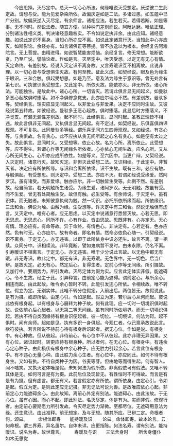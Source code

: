 <!-- { "loadSidebar": true } -->
　　今应思择。灭尽定中。总灭一切心心所法。何缘唯说灭受想定。厌逆彼二生此定故。谓想与受。能为见爱杂染所依。故偏厌逆如是二法。多诸过患。如五蕴中已广分别。故偏厌逆入灭尽定。有余师言。诸相应法。若生若灭。若得若断。如是等事。无不同时。然说法者。随宜方便。以种种门差别而说。阿毗达磨。唯依正理。分别诸法性相义类。判决诸经意趣权实。不令如说定执非余。由此应知。诸经意趣。如说此定识不离身。当知心所亦应不离。如说此定诸意行灭。当知此中心亦应灭。如斯影论。余经亦有。如言诸佛正等菩提。皆不放逸以为根本。余经复告阿难陀言。无上菩提。由精进得。如说智慧能害烦恼。余经复言。修无常想。能断欲贪。乃至广说。譬喻论者。作如是言。灭尽定中。唯灭受想。以定无有无心有情。灭定命终。有差别故。经说入灭定识不离身故。又言寿暖识互不相离故。此说非理。以一切心皆与受想俱生灭故。有何至教。证此义成。如契经说。眼及色为缘生于眼识。三和合触。俱起受想思。如是乃至。意及法为缘生于意识等。曾无处言有第七识。可执彼识离受想生。又此定中。所依灭故。能依亦灭。非无所依。诸心所法。可能独生。是故此中。诸心心所。一切皆灭。若谓此俱言显无间起义。如曼驮多恶心起故俱时堕落。如不净俱修念觉支。此亦应尔理必不然。有差别故。曼驮多等。契经俱言。理实应显无间起义。以非爱业与非爱果。决定不应同时生故。又彼经说第五转故。如彼经说。曼驮多王恶心起故。俱时堕落。此显后时方堕落义。不净觉支。有漏无漏性差别故。起不同时。此经俱言。显同时起。圣教正理皆不相违。故此言俱非无间起。又执俱言显无间起。有不定过。如契经说。乐俱喜俱四谛现观。不可复执。此同曼驮多等经。谓乐喜无间方生四谛现观。又如经说。有贪心等。与贪俱故。名有贪心。此不应执从贪无间所起之心名有贪心。如是便有太过之失。故此俱言。显同时义。又受想等。依止心故。名为心所。离所依止。此受想等。应不得生。若谓心作等无间缘名所依者。心亦依心无间生故。应名心所。又从心所无间生心。心所亦应成所依性。如是等义。至六因中。当更广辩。又契经说。入灭定时。诸意行灭。故知灭定。非但灭此受想二法。又识相续。于此定中。非暂灭者。决定应有所依所缘。与识和合离所依缘。识不生故。既有三和。必应有触。与触俱起。有受想思。则灭定中。受想二法。亦应不灭。若谓如经说受缘爱。然阿罗汉。虽有诸受。而非爱缘。触亦应尔。非一切触皆生受等。此例不然。有差别故。经自简言。若无明触所生诸受。为缘生爱。诸阿罗汉。无无明触。故虽有受。而不生爱。曾无有处简触生受。故但有触。必生受等。有余师说。于灭定中。虽有识体。而无触者。未知彼意执何为触。然一切识。必托所依所缘而起。所依缘识。三法和合。佛说为触。由触为缘。生受想等。许灭定中有三和合。然说无触但有虚言。又灭定中。唯有心者。应无思虑。以灭定中说诸意行悉皆灭故。心若无思。即无思虑。无思虑心。同所不许。心有作业。皆由思故。思既非有。心亦定无。无心有情。理必应有。有命等故。异于命终。有情色心。非决定有。心若定有。色亦应然。色有时无。心亦应尔。故有命者。即名有情。然命必依色心随一。引契经说。识不离身。于定无心。亦无违害。以即于此所依身中识必还生。故言不离。谓一相续。众同分中。识相续流。非毕竟断。譬如鬼病暂不发时。由未永除。仍名不离。引寿暖识不相离言。于定无心。亦无违害。唯于少分说此言故。以无色中都无有暖。非无寿识。故此定中。都无有识。非无寿暖。无色界中。无一切色。后当广辩。是故灭定。必无有心。然定后心。复得生者。定前心作等无间缘。所引摄故。又加行中。要期势力。所引发故。灭尽定体为假为实。应言此定体实非假。能遮碍心。令不生故。经主于此。引异释言。由前定心能为遮碍。谓前定心。与所余心。相违而起。由此起故。唯令余心暂时不转。此能引发违心所依。令相续故。唯不转位。假立为定。无别实体。此唯不转分位假定。入前出后。两位皆无。故假说此。是有为摄。或即所依。由定心引。令如是起。假立为定。若尔后心从何而起。彼说此依有根身起。以有根身与心展转为种子故。何有此理。应一切时一切境识俱时起故。说依前心后心起者。以无第二等无间缘。虽有同时所依境界。而无一切境识俱起。若执不待自类因缘待有根身识便起者。彼一切位。一切境识。何法为碍。起不俱时。闻有余师。起如是见。执有多识一身俱起。今观仁者。似己禀承故说此言。欲符彼执。若言所说不待前心待有根身后识起者。据无心位。作如是说。有根身中。有心种故。但从彼起。非待前心。有心位中不从彼起。此亦非理无异因果。又有心位。诸识起时。转更应待有根身种。所以者何。在无心位。有根身中。有违余心定心种子。由此损伏有根身中余心种子。应无胜力引起余心。若言此位有根身中。有不违心无量心种。由此胜力余心生者。有心位中。亦应同此。如何不待有根身生。又如有执。不待自类种子为因。谷麦等芽。但由地等而得生起。何有智人。闻不嗤笑。又执灭定体唯是假。未知何法为假所依。非离假依可有假法。又唯不转其体是无。如何可言是有为摄。此前后位及现皆无。有性恒时不可得故。而言是有是有为摄。但有虚言。都无有义。若言假定亦有所依。谓所依身。由定心引。令如是起。假立为定。是则此定应无记摄。非无记法可说为善。是故唯应依心心起。非前定心力能遮碍余心。由此故知。离前心外定有别法。能遮碍心。由此法故。于无心位。虽有心因。而心不起。即此别法。名灭尽定。体是有为。实而非假。修观行者。由定前心要期愿力所引发故。令灭尽定势力渐微。至都尽位。无遮碍用意法为缘。还生意识。由此准释。前无想定。及与无想。随其所应。已辩二定。命根者何。颂曰。
　　命根体即寿　　能持暖及识
　　论曰。命体即寿。故本论言。云何命根。谓三界寿。异名虽尔。自体未详。应更指陈。何法名寿。谓有别法。能持暖识。说名为寿。故世尊言。
　　寿暖及与识　　三法舍身时
　　所舍身僵仆　　如木无思觉
